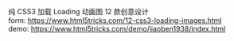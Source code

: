 纯 CSS3 加载 Loading 动画图 12 款创意设计  
form: https://www.html5tricks.com/12-css3-loading-images.html  
demo: https://www.html5tricks.com/demo/jiaoben1938/index.html

